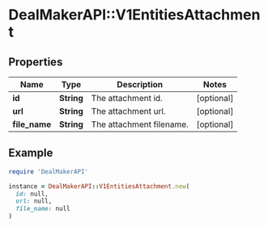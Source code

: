 # DealMakerAPI::V1EntitiesAttachment

## Properties

| Name | Type | Description | Notes |
| ---- | ---- | ----------- | ----- |
| **id** | **String** | The attachment id. | [optional] |
| **url** | **String** | The attachment url. | [optional] |
| **file_name** | **String** | The attachment filename. | [optional] |

## Example

```ruby
require 'DealMakerAPI'

instance = DealMakerAPI::V1EntitiesAttachment.new(
  id: null,
  url: null,
  file_name: null
)
```

